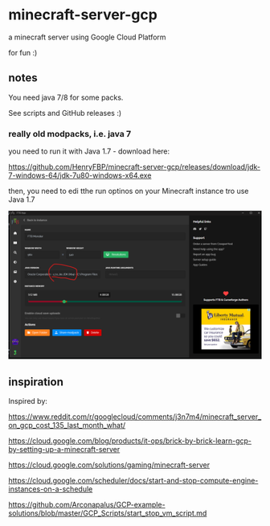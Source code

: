 # minecraft-server-gcp

a minecraft server using Google Cloud Platform

for fun :)

## notes

You need java 7/8 for some packs.

See scripts and GitHub releases :)

### really old modpacks, i.e. java 7

you need to run it with Java 1.7 - download here:

https://github.com/HenryFBP/minecraft-server-gcp/releases/download/jdk-7-windows-64/jdk-7u80-windows-x64.exe

then, you need to edi tthe run optinos on your Minecraft instance tro use Java 1.7

![image](./img/oldasspack.png)

## inspiration

Inspired by:

https://www.reddit.com/r/googlecloud/comments/j3n7m4/minecraft_server_on_gcp_cost_135_last_month_what/

https://cloud.google.com/blog/products/it-ops/brick-by-brick-learn-gcp-by-setting-up-a-minecraft-server

https://cloud.google.com/solutions/gaming/minecraft-server

https://cloud.google.com/scheduler/docs/start-and-stop-compute-engine-instances-on-a-schedule

https://github.com/Arconapalus/GCP-example-solutions/blob/master/GCP_Scripts/start_stop_vm_script.md
